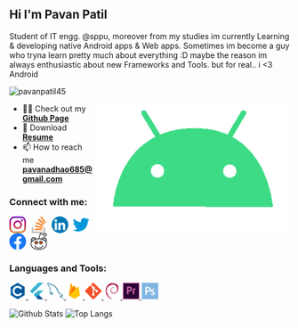 <!--[![MasterHead](https://media-exp1.licdn.com/dms/image/C4E16AQF-YdClTtUhMg/profile-displaybackgroundimage-shrink_350_1400/0?e=1609372800&v=beta&t=6E5tCS27PQAir7y2vnMPjAmQe85xrTOIVUQT1A72gC0)](https://pavanpatil45.github.io/P4V4N-Page)-->
## Hi I'm Pavan Patil <!--<img src="https://user-images.githubusercontent.com/1303154/88677602-1635ba80-d120-11ea-84d8-d263ba5fc3c0.gif" width="28px" alt="hi">-->
<!--<h1 align="center">Hi 👋, I'm P4V4N</h1>-->
Student of IT engg. @sppu, moreover from my studies im currently Learning & developing native Android apps & Web apps. Sometimes im become a guy who tryna learn pretty much about everything :D maybe the reason im always enthusiastic about new Frameworks and Tools. but for real.. i <3 Android

<p align="left"> <img src="https://komarev.com/ghpvc/?username=pavanpatil45&label=Profile%20views&color=129e00&style=plastic" alt="pavanpatil45" /> </p>
<img align="right" alt="Coding" width="350" src="./g8.gif">
<!--https://cdn.dribbble.com/users/2646423/screenshots/5507196/computer.gif">-->

- 👨‍💻 Check out my [**Github Page**](https://pavanpatil45.github.io)
- 📃 Download [**Resume**](https://drive.google.com/file/d/13AUfOhuV-YQPLMG2MGtasFch4W48SKKD/view?usp=sharing)
- 📫 How to reach me **pavanadhao685@gmail.com**

<h3 align="left">Connect with me:</h3>
<p align="left">
  
<a href="https://instagram.com/p4v4n" target="blank"><img align="center" src="/connect with me/insta.png" alt="instagram" width="30" /></a>&nbsp;
<a href="https://stackoverflow.com/users/14926087/pavan-patil?tab=profile " target="blank"><img align="center" src="/connect with me/stack.svg" alt="stack-overflow" height="30" width="30" /></a>&nbsp;
<a href="https://linkedin.com/in/pavan-patil-445a33150" target="blank"><img align="center" src="/connect with me/linkedin.webp" alt="linkedin" height="30" width="30" /></a>&nbsp;
<a href="https://twitter.com/pavanpatil45" target="blank"><img align="center" src="/connect with me/twitter.png" alt="twitter" width="30" /></a>&nbsp;
<a href="https://facebook.com/pavanpatil450" target="blank"><img align="center" src="/connect with me/facebook.webp" alt="facebook" height="30" width="30" /></a>&nbsp;
<a href="https://www.reddit.com/user/p4v4n_45" target="blank"><img align="center" src="/connect with me/reddit.svg" alt="reddit" width="30" /></a>&nbsp;
</p>
<h3 align="left">Languages and Tools:</h3>
<p align="left"> 
<!--<a href="https://www.oracle.com/in/java/" target="_blank"> <img src="/tools used/java.svg" alt="java" width="30" height="30"/> </a>-->
<!--<a href="https://www.python.org/" target="_blank"> <img src="/tools used/python.svg" alt="python" width="30" height="30"/> </a>-->
<a href="https://www.cprogramming.com/" target="_blank"> <img src="/tools used/c.svg" alt="c" width="30" height="30"/> </a> 
<a href="https://flutter.dev" target="_blank"> <img src="/tools used/flutter.svg" alt="flutter" width="30" height="30"/> </a> 
<a href="https://www.mysql.com/" target="_blank"> <img src="/tools used/mysql.svg" alt="mysql" width="30" height="30"/> </a> 
<a href="https://www.firebase.com/" target="_blank"> <img src="/tools used/firebase.png" alt="mysql" width="30" height="30"/> </a> 
<a href="https://git-scm.com/" target="_blank"> <img src="/tools used/git.svg" alt="git" width="30" height="30"/> </a> 
<a href="https://www.debian.org/" target="_blank"> <img src="/tools used/debian.svg" alt="debian" width="30" height="30"/> </a>
<a href="https://www.adobe.com/in/products/premiere.html" target="_blank"> <img src="/tools used/premier.svg" alt="premierpro" width="30" height="30"/> </a>
<a href="https://www.adobe.com/in/products/photoshop.html" target="_blank"> <img src="/tools used/photoshop.svg" alt="photoshop" width="30" height="30"/> </a>

![Github Stats](https://github-readme-stats.vercel.app/api?username=pavanpatil45&count_private=true&show_icons=true&include_all_commits=true)
![Top Langs](https://github-readme-stats.vercel.app/api/top-langs/?username=pavanpatil45&hide=TeX&layout=compact)

<!--&theme=vue-dark-->
